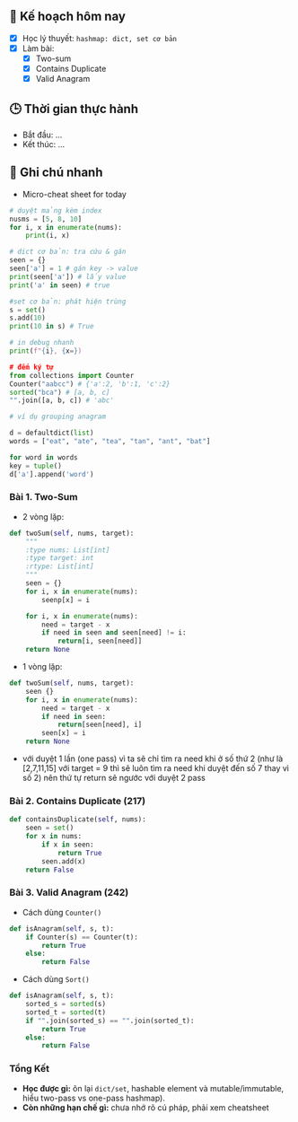 ## 🎯 Kế hoạch hôm nay
- [x] Học lý thuyết: `hashmap: dict, set cơ bản`
- [x] Làm bài:
  - [x] Two-sum
  - [x] Contains Duplicate 
  - [x] Valid Anagram

## 🕒 Thời gian thực hành
- Bắt đầu: ...
- Kết thúc: ...

## 🧠 Ghi chú nhanh
- Micro-cheat sheet for today 
```python 
# duyệt mảng kèm index
nusms = [5, 8, 10]
for i, x in enumerate(nums):
	print(i, x)

# dict cơ bản: tra cứu & gán 
seen = {}
seen['a'] = 1 # gán key -> value
print(seen['a']) # lấy value
print('a' in seen) # true

#set cơ bản: phát hiện trùng
s = set()
s.add(10)
print(10 in s) # True

# in debug nhanh
print(f"{i}, {x=})

# đếm ký tự 
from collections import Counter
Counter("aabcc") # {'a':2, 'b':1, 'c':2}
sorted("bca") # [a, b, c]
"".join([a, b, c]) # 'abc'

# ví dụ grouping anagram

d = defaultdict(list)
words = ["eat", "ate", "tea", "tan", "ant", "bat"]

for word in words 
key = tuple()
d['a'].append('word')
```

### Bài 1. Two-Sum
- 2 vòng lặp: 
```python
def twoSum(self, nums, target):
	"""
	:type nums: List[int]
	:type target: int
	:rtype: List[int]
	"""
	seen = {}
	for i, x in enumerate(nums):
		seenp[x] = i

	for i, x in enumerate(nums):
		need = target - x 
		if need in seen and seen[need] != i:
			return[i, seen[need]]
	return None
```

- 1 vòng lặp: 
```python
def twoSum(self, nums, target):
	seen {}
	for i, x in enumerate(nums):
		need = target - x 
		if need in seen: 
			return[seen[need], i]
		seen[x] = i
	return None
```

-  với duyệt 1 lần (one pass) vì ta sẽ chỉ tìm ra need khi ở số thứ 2 (như là [2,7,11,15] với target = 9 thì sẽ luôn tìm ra need khi duyệt đến số 7 thay vì số 2) nên thứ tự return sẽ ngước với duyệt 2 pass
### Bài 2. Contains Duplicate (217)
```python 
def containsDuplicate(self, nums): 
	seen = set()
	for x in nums: 
		if x in seen:
			return True
		seen.add(x)
	return False
```

### Bài 3. Valid Anagram (242)

- Cách dùng `Counter()`
```python
def isAnagram(self, s, t):
	if Counter(s) == Counter(t):
		return True
	else:
		return False
```
- Cách dùng `Sort()`
```python
def isAnagram(self, s, t):
	sorted_s = sorted(s)
	sorted_t = sorted(t)
	if "".join(sorted_s) == "".join(sorted_t):
		return True
	else:
		return False
```
### Tổng Kết 
- **Học được gì:** ôn lại `dict/set`, hashable element và mutable/immutable, hiểu two-pass vs one-pass hashmap). 
- **Còn những hạn chế gì:** chưa nhớ rõ cú pháp, phải xem cheatsheet